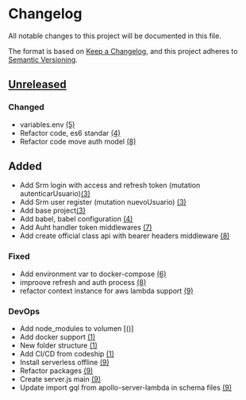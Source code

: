# Changelog
All notable changes to this project will be documented in this file.

The format is based on [Keep a Changelog](https://keepachangelog.com/en/1.0.0/),
and this project adheres to [Semantic Versioning](https://semver.org/spec/v2.0.0.html).

## [Unreleased]

### Changed
- variables.env [(5)]
- Refactor code, es6 standar [(4)]
- Refactor code move auth model [(8)]

## Added
- Add Srm login with access and refresh token (mutation autenticarUsuario)[(3)]
- Add Srm user register (mutation nuevoUsuario) [(3)]
- Add base project[(3)]
- Add babel, babel configuration [(4)]
- Add Auht handler token middlewares [(7)]
- Add create official class api with bearer headers middleware [(8)]

### Fixed
- Add environment var to docker-compose [(6)]
- improove refresh and auth process [(8)]
- refactor context instance for aws lambda support [(9)]

### DevOps
- Add node_modules to volumen [()]
- Add docker support [(1)]
- New folder structure [(1)]
- Add CI/CD from codeship [(1)]
- Install serverless offline [(9)]
- Refactor packages [(9)]
- Create server.js main [(9)]
- Update import gql from apollo-server-lambda in schema files [(9)]

[Unreleased]: https://bitbucket.org/cumplo/srm-apollo-server/branches/compare/devel..#diff

[(1)]: https://bitbucket.org/cumplo/srm-apollo-server/pull-requests/1/
[(3)]: https://bitbucket.org/cumplo/srm-apollo-server/pull-requests/3/
[(4)]: https://bitbucket.org/cumplo/srm-apollo-server/pull-requests/4/
[(5)]: https://bitbucket.org/cumplo/srm-apollo-server/pull-requests/5/
[(6)]: https://bitbucket.org/cumplo/srm-apollo-server/pull-requests/6/
[(7)]: https://bitbucket.org/cumplo/srm-apollo-server/pull-requests/7/
[(8)]: https://bitbucket.org/cumplo/srm-apollo-server/pull-requests/8/
[(9)]: https://bitbucket.org/cumplo/srm-apollo-server/pull-requests/9/

